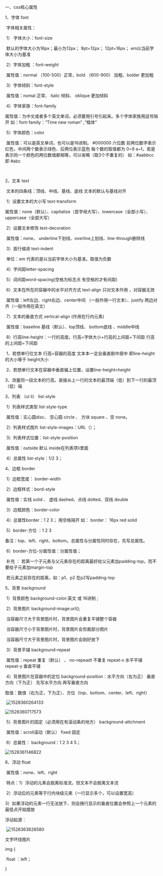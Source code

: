一、css核心属性

1、字体   font

​        字体相关属性：

​                1） 字体大小：font-size

​                              默认的字体大小为16px；最小为12px；    9pt=12px；    12pt=16px；  em以当前字体大小为基准

​               2）字体加粗 ：font-weight

​                               属性值：normal （100-500）正常，bold （600-900） 加粗、bolder  更加粗

​               3）字体倾斜：font-style

​                               属性值：nomal   正常、 italic  倾斜、  oblique  更加倾斜

​              4）字体家族：font-family

​                               属性值：为中文或者多个英文单词，必须要用引号引起来。多个字体家族用逗号隔开  如：font-family：“Time new roman” ,“楷体”

​              5）字体颜色：color

​                                属性值：可以是英文单词，也可以是16进制。 #000000   六位数   前两位数字表示红色，中间两个数表示绿色、后两位表示蓝色  每个数的取值都为 0~9   a~f。若是表示同一个颜色的两位数值都相等，可以省略（取3个不重复的）  如：#aabbcc    即   #abc

​                     

2、文本  text

​          文本的四条线：顶线、中线、基线、底线    文本的默认与基线对齐

​              1）设置文本的大小写   text-transform

​                            属性值：none（默认）、capitalize（首字母大写）、lowercase（全部小写）、uppercase（全部大写）

​               2）设置文本修饰   text-decoration

​                               属性值：none、 underline下划线、overline上划线、line-through删除线

​              3）首行缩进  text-indent

​                                 单位：em  代表的是以当前字体大小为基准。取值为负数

​               4）字间距letter-spacing

​               5）词间距word-spacing(空格为标志点  有空格的才有间距)

​               6）文本在所在的容器中的水平对齐方式  text-align   只对文本作用 ，对容器无效

​                               属性值：left左边、right右边、center中间 （一般作用一行文本）、justify  两边对齐（一般作用在英文）

​                7）文本的垂直方式   vertical-align  (作用在行内元素)         

​                                属性值：baseline 基线（默认）、top顶线、 bottom底线 、middle中线

​               8）行高line-height：一行的高度。行高=字体大小+行高的上间距+下间距     行高的上间距=下间距

​                               1、若想单行位文本    行高=容器的高度   文本本一定会垂直剧中居中 即line-height的大小等于 height大小 

​                               2、若想单行文本在容器中垂直偏上位置，设置line-height<height                   

​                               3、测量同一段文本的行高，直接从上一行的文本的最顶端（低）到下一行的最顶（低）端                               

3、列表   （ul  li） list-style

​              1）列表样式类型   list-style-type

​                             属性值：实心圆disc、  空心圆  circle  、 方块  square   、空  none。

​              2）列表样式图片  list-style-images：URL（）；

​             3）列表样式位置：list-style-position

​                           属性值：outside 默认   inside在列表项li里面

​              4）总属性  list-style：1/2  3；

4、边框 border

​              1）边框宽度： border-width

​              2）边框样式：bord-style

​                            属性值：实线  solid 、 虚线  dashed、点线   dotted、双线 double

​              3）边框颜色：border-color

​             4）总属性border：1 2 3；  用空格隔开   如：  border： 16px  red  solid

​             5）border-方位  ：1 2 3 

​                                        备注：top、left、right、bottom。总属性与分属性同时存在，先写总属性。

​            6）border-方位-分属性值：分属性值；

​          补充 ：     若第一个子元素与父元素存在的距离最好给父元素加padding-top，而不要给子元素加margin-top      

​                         若元素之前存在的距离，如：p1、p2    在p2写padding-top

 5、背景  background

​             1）背景颜色  background-color:英文  或 16进制  ;

​             2）背景图片  background-image:url();

​                   当容器尺寸大于背景图片时，背景图片会重复平铺整个容器

​                   当容器尺寸小于背景图片时，背景图片会剪裁部分图片

​                   当容器尺寸大于背景图片时，背景图片会刚好放下

​            3）背景平铺  background-repeat

​                         属性值：repeat   重复（默认）  、 no-repeadt  不重复           repeat-x   水平平铺     repeat-y    垂直平铺

​               4）背景图片在容器中的定位   background-position：水平方向（右为正）   垂直方向（下为正）  先写水平方向   再写垂直方向

​                          取值：数值（右为正，下为正）、方位（top、bottom、center、left、right）

​          ![1528360264133](C:\Users\ADMINI~1\AppData\Local\Temp\1528360264133.png)

 ![1528360717573](C:\Users\ADMINI~1\AppData\Local\Temp\1528360717573.png)                       

​                5）背景图片的固定（必须用在有滚动条的地方）   background-attchment

​                                属性值：scroll滚动（默认）     fixed  固定

​                6）总属性：  background：1 2 3 4 5；

   ![1528361146822](C:\Users\ADMINI~1\AppData\Local\Temp\1528361146822.png)

6、浮动   float

​             属性值：none、left、right

​                    特点：1）浮动的元素会脱离标准流，但文本不会脱离文本流

​                               2）浮动后的元素等于行内块级元素（一行显示多个，可以设置宽高）

​                               3）如果浮动的元素一行无法放下、则会换行显示的垂直位置会参照上一个元素的最低点开始摆放

浮动起源：

​           ![1528363628580](C:\Users\ADMINI~1\AppData\Local\Temp\1528363628580.png)

文字环绕图片

img  {

​        float  ：left；

}

